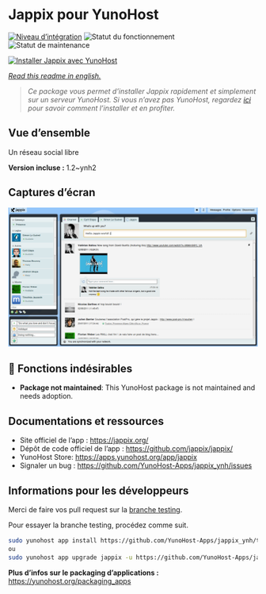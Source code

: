 <!--
N.B.: This README was automatically generated by https://github.com/YunoHost/apps/tree/master/tools/README-generator
It shall NOT be edited by hand.
-->

# Jappix pour YunoHost

[![Niveau d’intégration](https://dash.yunohost.org/integration/jappix.svg)](https://dash.yunohost.org/appci/app/jappix) ![Statut du fonctionnement](https://ci-apps.yunohost.org/ci/badges/jappix.status.svg) ![Statut de maintenance](https://ci-apps.yunohost.org/ci/badges/jappix.maintain.svg)

[![Installer Jappix avec YunoHost](https://install-app.yunohost.org/install-with-yunohost.svg)](https://install-app.yunohost.org/?app=jappix)

*[Read this readme in english.](./README.md)*

> *Ce package vous permet d’installer Jappix rapidement et simplement sur un serveur YunoHost.
Si vous n’avez pas YunoHost, regardez [ici](https://yunohost.org/#/install) pour savoir comment l’installer et en profiter.*

## Vue d’ensemble

Un réseau social libre

**Version incluse :** 1.2~ynh2

## Captures d’écran

![Capture d’écran de Jappix](./doc/screenshots/jappix-social.png)

## :red_circle: Fonctions indésirables

- **Package not maintained**: This YunoHost package is not maintained and needs adoption.

## Documentations et ressources

* Site officiel de l’app : <https://jappix.org/>
* Dépôt de code officiel de l’app : <https://github.com/jappix/jappix/>
* YunoHost Store: <https://apps.yunohost.org/app/jappix>
* Signaler un bug : <https://github.com/YunoHost-Apps/jappix_ynh/issues>

## Informations pour les développeurs

Merci de faire vos pull request sur la [branche testing](https://github.com/YunoHost-Apps/jappix_ynh/tree/testing).

Pour essayer la branche testing, procédez comme suit.

``` bash
sudo yunohost app install https://github.com/YunoHost-Apps/jappix_ynh/tree/testing --debug
ou
sudo yunohost app upgrade jappix -u https://github.com/YunoHost-Apps/jappix_ynh/tree/testing --debug
```

**Plus d’infos sur le packaging d’applications :** <https://yunohost.org/packaging_apps>